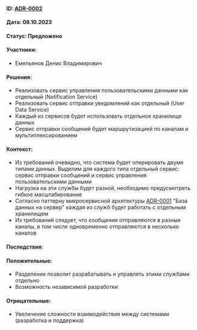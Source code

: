 #### ID: [ADR-0002](ADR-0002.md)

#### Дата: 08.10.2023

#### Статус: Предложено

#### Участники:
* Емельянов Денис Владимирович

#### Решения:
* Реализовать сервис управления пользовательскими данными как отдельный (Notification Service)
* Реализовать сервис отправки уведомлений как отдельный (User Data Service)
* Каждый из сервисов будет использовать отдельное хранилище данных
* Сервис отправки сообщений будет маршрутизацией по каналам и мультиплексированием

#### Контекст:
* Из требований очевидно, что система будет оперировать двумя типами данных. Выделим для каждого типа отдельный сервис: сервис отправки сообщений и сервис управления пользовательскими данными
* Нагрузка на эти службы будет разной, необходимо предусмотреть гибкое масштабирование
* Согласно паттерну микросервисной архитектуры [ADR-0001](ADR-0001.md) "База данных на сервер" каждая из служб будет работать с отдельным хранилищем
* Из требований следует, что сообщения отправляются в разные каналы, в том числе одновременно отправляются в несколько каналов
#### Последствия:

#### Положительные:
* Разделение позволит разрабатывать и управлять этими службами отдельно
* Возможность независимой разработки

#### Отрицательные:
* Увеличение сложности взаимодействия между системами (разработка и поддержка)
